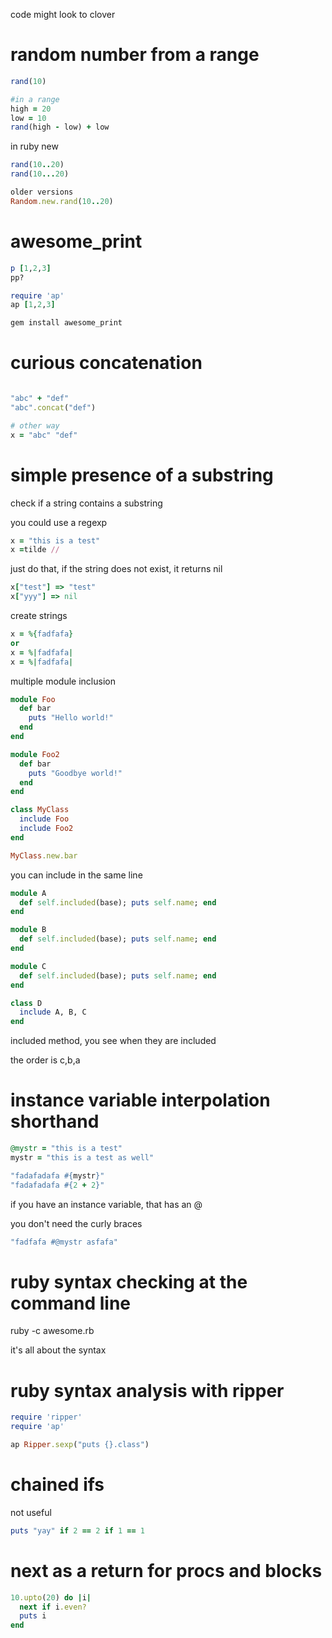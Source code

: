
code might look to clover

# random number from a range


```ruby
rand(10)

#in a range
high = 20
low = 10
rand(high - low) + low
```

in ruby new

```ruby
rand(10..20)
rand(10...20)

older versions
Random.new.rand(10..20)
```

# awesome_print

```ruby
p [1,2,3]
pp?

require 'ap'
ap [1,2,3]
```

```ruby
gem install awesome_print
```

# curious concatenation

```ruby

"abc" + "def"
"abc".concat("def")

# other way
x = "abc" "def"
```

# simple presence of a substring

check if a string contains a substring

you could use a regexp

```ruby
x = "this is a test"
x =tilde //

```

just do that, if the string does not exist, it returns nil

```ruby
x["test"] => "test"
x["yyy"] => nil
```

create strings

```ruby
x = %{fadfafa}
or
x = %|fadfafa|
x = %|fadfafa|

```

multiple module inclusion

```ruby
module Foo
  def bar
    puts "Hello world!"
  end
end

module Foo2
  def bar
    puts "Goodbye world!"
  end
end

class MyClass
  include Foo
  include Foo2
end

MyClass.new.bar
```

you can include in the same line

```ruby
module A
  def self.included(base); puts self.name; end
end

module B
  def self.included(base); puts self.name; end
end

module C
  def self.included(base); puts self.name; end
end

class D
  include A, B, C
end
```

included method, you see when they are included

the order is c,b,a

# instance variable interpolation shorthand


```ruby
@mystr = "this is a test"
mystr = "this is a test as well"

"fadafadafa #{mystr}"
"fadafadafa #{2 + 2}"
```

if you have an instance variable, that has an @

you don't need the curly braces

```ruby
"fadfafa #@mystr asfafa"
```

# ruby syntax checking at the command line

ruby -c awesome.rb

it's all about the syntax

# ruby syntax analysis with ripper

```ruby
require 'ripper'
require 'ap'

ap Ripper.sexp("puts {}.class")
```

# chained ifs

not useful

```ruby
puts "yay" if 2 == 2 if 1 == 1

```


# next as a return for procs and blocks

```ruby
10.upto(20) do |i|
  next if i.even?
  puts i
end
```





























































































